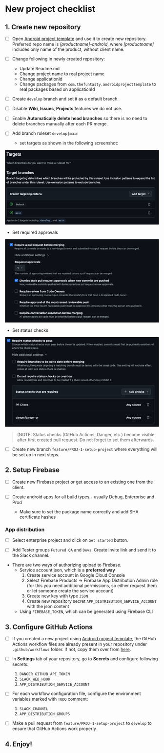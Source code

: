 # New project checklist

## 1. Create new repository

- [ ] Open [Android project template](https://github.com/thefuntasty/android-project-template) and use it to create new repository. Preferred repo name is *[productname]-android*, where *[productname]* includes only name of the product, without client name.

- [ ] Change following in newly created repository:
    - Update Readme.md
    - Change project name to real project name
    - Change applicationId
    - Change packages from `com.thefuntasty.androidprojecttemplate` to real packages based on applicationId

- [ ] Create `develop` branch and set it as a default branch.

- [ ] Disable **Wiki**, **Issues**, **Projects** features we do not use.

- [ ] Enable **Automatically delete head branches** so there is no need to delete branches manually after each PR merge.

- [ ] Add branch ruleset `develop|main`
  - set targets as shown in the following screenshot:

![GitHub target branches](../general/attachments/GitHub_target_branches.png)

- Set required approvals

![GitHub target branches](../general/attachments/GitHub_required_approvals.png)

- Set status checks

![GitHub target branches](attachments/GitHub_status_checks.png)

> (NOTE: Status checks (GitHub Actions, Danger, etc.) become visible after first created pull request. Do not forget to set them afterwards.

- [ ] Create new branch `feature/PROJ-1-setup-project` where everything will be set up in next steps.

## 2. Setup Firebase

- [ ] Create new Firebase project or get access to an existing one from the client.

- [ ] Create android apps for all build types - usually Debug, Enterprise and Prod
  - Make sure to set the package name correctly and add SHA certificate hashes

### App distribution

- [ ] Select enterprise project and click on `Get started` button.

- [ ] Add Tester groups `Futured QA` and `Devs`. Create invite link and send it to the Slack channel.

- There are two ways of authorizing upload to Firebase.
  - Service account json, which is a **preferred way**
    1. Create service account in Google Cloud Console
    2. Select Firebase Products -> Firebase App Distribution Admin role (for this you need additional permissions, so either request them or let someone create the service account)
    3. Create new key with type `JSON`
    4. Create new repository secret `APP_DISTRIBUTION_SERVICE_ACCOUNT` with the json content
  - Using `FIREBASE_TOKEN`, which can be generated using Firebase CLI

## 3. Configure GitHub Actions

- [ ] If you created a new project using [Android project template](https://github.com/thefuntasty/android-project-template), the GitHub Actions workflow files are already present in your repository under `.github/workflows` folder. If not, copy them over from [here](https://github.com/futuredapp/android-project-template/tree/main/.github/workflows).

- [ ] In **Settings** tab of your repository, go to **Secrets** and configure following secrets:
  1. `DANGER_GITHUB_API_TOKEN`
  2. `SLACK_WEB_HOOK`
  3. `APP_DISTRIBUTION_SERVICE_ACCOUNT`

- [ ] For each workflow configuration file, configure the environment variables marked with `TODO` comment:
  1. `SLACK_CHANNEL`
  2. `APP_DISTRIBUTION_GROUPS`

- [ ] Make a pull request from `feature/PROJ-1-setup-project` to `develop` to ensure that GitHub Actions work properly

## 4. Enjoy!
